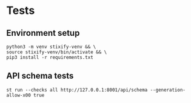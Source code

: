 # Tests

## Environment setup

```shell
python3 -m venv stixify-venv && \
source stixify-venv/bin/activate && \
pip3 install -r requirements.txt
````

## API schema tests

```shell
st run --checks all http://127.0.0.1:8001/api/schema --generation-allow-x00 true
```

